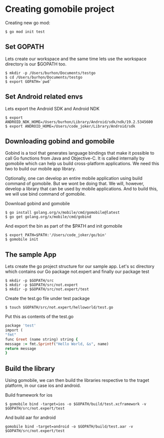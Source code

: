 
# Creating gomobile project

Creating new go mod:
```
$ go mod init test
```

## Set GOPATH
Lets create our workspace and the same time lets use the workspace directory is our $GOPATH too.
```
$ mkdir -p /Users/burhon/Documents/testgo
$ cd /Users/burhon/Documents/testgo
$ export GOPATH=`pwd`
```

## Set Android related envs
Lets export the Android SDK and Android NDK
```
$ export ANDROID_NDK_HOME=/Users/burhon/Library/Android/sdk/ndk/19.2.5345600
$ export ANDROID_HOME=/Users/code_joker/Library/Android/sdk
```

## Downloading gobind and gomobile 
Gobind is a tool that generates language bindings that make it possible to call Go functions from Java and Objective-C. It is called internally by gomobile which can help us build cross-platform applications. We need this two to build our mobile app library.

Optionally, one can develop an entire mobile application using build command of gomobile. But we wont be doing that. We will, however, develop a library that can be used by mobile applications. And to build this, we will use bind command of gomobile.

Download gobind and gomobile
```
$ go install golang.org/x/mobile/cmd/gomobile@latest
$ go get golang.org/x/mobile/cmd/gobind
```

And export the bin as part of the $PATH and init gomobile
```
$ export PATH=$PATH:'/Users/code_joker/go/bin'
$ gomobile init
```

## The sample App
Lets create the go project structure for our sample app. Let's sc directory which contains our Go package not.expert and finally our package test
```
$ mkdir -p $GOPATH/src
$ mkdir -p $GOPATH/src/not.expert
$ mkdir -p $GOPATH/src/not.expert/test
```

Create the test.go file under test package
```
$ touch $GOPATH/src/not.expert/helloworld/test.go
```

Put this as contents of the test.go
```ruby
package 'test'
import (
"fmt"
func Greet (name string) string {
message := fmt.Sprintf("Hello World, &s", name) 
return message
}
```

## Build the library
Using gomobile, we can then build the libraries respective to the traget platform, in our case ios and android.

Build framework for ios
```
$ gomobile bind -target=ios -o $GOPATH/build/test.xcframework -v $GOPATH/src/not.expert/test
```

And build aar for android
```
gomobile bind -target=android -o $GOPATH/build/test.aar -v $GOPATH/src/not.expert/test
```
